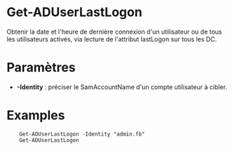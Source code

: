 # Get-ADUserLastLogon

Obtenir la date et l'heure de dernière connexion d'un utilisateur ou de tous les utilisateurs activés, via lecture de l'attribut lastLogon sur tous les DC.

# Paramètres

- **-Identity** : préciser le SamAccountName d'un compte utilisateur à cibler.

# Examples

```
    Get-ADUserLastLogon -Identity "admin.fb"
    Get-ADUserLastLogon
```
